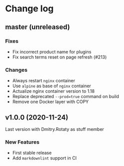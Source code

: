 # Change log

## master (unreleased)

### Fixes

* Fix incorrect product name for plugins
* Fix search terms reset on page refresh (#213)

### Changes

* Always restart `nginx` container
* Use `alpine` as base of `nginx` container
* Actualize nginx container version to 1.18
* Replace deprecated `--prod=true` command on build
* Remove one Docker layer with COPY

## v1.0.0 (2020-11-24)

Last version with Dmitry.Rotaty as stuff member

### New Features

* First stable release
* Add `markdownlint` support in CI
